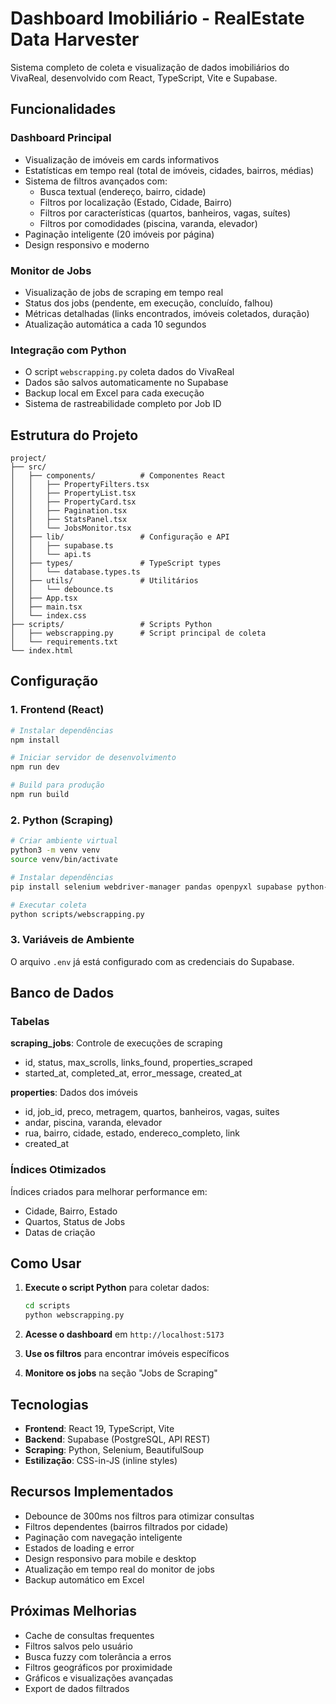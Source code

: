 # Dashboard Imobiliário - RealEstate Data Harvester

Sistema completo de coleta e visualização de dados imobiliários do VivaReal, desenvolvido com React, TypeScript, Vite e Supabase.

## Funcionalidades

### Dashboard Principal
- Visualização de imóveis em cards informativos
- Estatísticas em tempo real (total de imóveis, cidades, bairros, médias)
- Sistema de filtros avançados com:
  - Busca textual (endereço, bairro, cidade)
  - Filtros por localização (Estado, Cidade, Bairro)
  - Filtros por características (quartos, banheiros, vagas, suítes)
  - Filtros por comodidades (piscina, varanda, elevador)
- Paginação inteligente (20 imóveis por página)
- Design responsivo e moderno

### Monitor de Jobs
- Visualização de jobs de scraping em tempo real
- Status dos jobs (pendente, em execução, concluído, falhou)
- Métricas detalhadas (links encontrados, imóveis coletados, duração)
- Atualização automática a cada 10 segundos

### Integração com Python
- O script `webscrapping.py` coleta dados do VivaReal
- Dados são salvos automaticamente no Supabase
- Backup local em Excel para cada execução
- Sistema de rastreabilidade completo por Job ID

## Estrutura do Projeto

```
project/
├── src/
│   ├── components/          # Componentes React
│   │   ├── PropertyFilters.tsx
│   │   ├── PropertyList.tsx
│   │   ├── PropertyCard.tsx
│   │   ├── Pagination.tsx
│   │   ├── StatsPanel.tsx
│   │   └── JobsMonitor.tsx
│   ├── lib/                 # Configuração e API
│   │   ├── supabase.ts
│   │   └── api.ts
│   ├── types/               # TypeScript types
│   │   └── database.types.ts
│   ├── utils/               # Utilitários
│   │   └── debounce.ts
│   ├── App.tsx
│   ├── main.tsx
│   └── index.css
├── scripts/                 # Scripts Python
│   ├── webscrapping.py      # Script principal de coleta
│   └── requirements.txt
└── index.html

```

## Configuração

### 1. Frontend (React)

```bash
# Instalar dependências
npm install

# Iniciar servidor de desenvolvimento
npm run dev

# Build para produção
npm run build
```

### 2. Python (Scraping)

```bash
# Criar ambiente virtual
python3 -m venv venv
source venv/bin/activate

# Instalar dependências
pip install selenium webdriver-manager pandas openpyxl supabase python-dotenv colorama beautifulsoup4 tqdm

# Executar coleta
python scripts/webscrapping.py
```

### 3. Variáveis de Ambiente

O arquivo `.env` já está configurado com as credenciais do Supabase.

## Banco de Dados

### Tabelas

**scraping_jobs**: Controle de execuções de scraping
- id, status, max_scrolls, links_found, properties_scraped
- started_at, completed_at, error_message, created_at

**properties**: Dados dos imóveis
- id, job_id, preco, metragem, quartos, banheiros, vagas, suites
- andar, piscina, varanda, elevador
- rua, bairro, cidade, estado, endereco_completo, link
- created_at

### Índices Otimizados
Índices criados para melhorar performance em:
- Cidade, Bairro, Estado
- Quartos, Status de Jobs
- Datas de criação

## Como Usar

1. **Execute o script Python** para coletar dados:
   ```bash
   cd scripts
   python webscrapping.py
   ```

2. **Acesse o dashboard** em `http://localhost:5173`

3. **Use os filtros** para encontrar imóveis específicos

4. **Monitore os jobs** na seção "Jobs de Scraping"

## Tecnologias

- **Frontend**: React 19, TypeScript, Vite
- **Backend**: Supabase (PostgreSQL, API REST)
- **Scraping**: Python, Selenium, BeautifulSoup
- **Estilização**: CSS-in-JS (inline styles)

## Recursos Implementados

- Debounce de 300ms nos filtros para otimizar consultas
- Filtros dependentes (bairros filtrados por cidade)
- Paginação com navegação inteligente
- Estados de loading e error
- Design responsivo para mobile e desktop
- Atualização em tempo real do monitor de jobs
- Backup automático em Excel

## Próximas Melhorias

- Cache de consultas frequentes
- Filtros salvos pelo usuário
- Busca fuzzy com tolerância a erros
- Filtros geográficos por proximidade
- Gráficos e visualizações avançadas
- Export de dados filtrados

